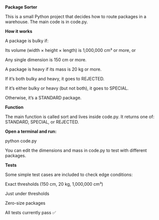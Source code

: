 **Package Sorter**

This is a small Python project that decides how to route packages in a warehouse.
The main code is in code.py.

**How it works**

A package is bulky if:

Its volume (width × height × length) is 1,000,000 cm³ or more, or

Any single dimension is 150 cm or more.

A package is heavy if its mass is 20 kg or more.

If it’s both bulky and heavy, it goes to REJECTED.

If it’s either bulky or heavy (but not both), it goes to SPECIAL.

Otherwise, it’s a STANDARD package.

**Function**

The main function is called sort and lives inside code.py.
It returns one of: STANDARD, SPECIAL, or REJECTED.



**Open a terminal and run:**

python code.py

You can edit the dimensions and mass in code.py to test with different packages.

**Tests**

Some simple test cases are included to check edge conditions:

Exact thresholds (150 cm, 20 kg, 1,000,000 cm³)

Just under thresholds

Zero-size packages

All tests currently pass ✅
